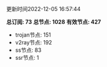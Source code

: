 更新时间2022-12-05 16:57:44

**总订阅: 73**
**总节点: 1028**
**有效节点: 427**
- trojan节点: 151
- v2ray节点: 192
- ss节点: 83
- ssr节点: 1
